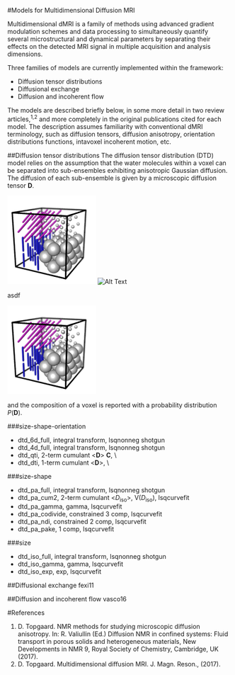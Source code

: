 #Models for Multidimensional Diffusion MRI

Multidimensional dMRI is a family of methods using advanced gradient modulation schemes and data processing to simultaneously quantify several microstructural and dynamical parameters by separating their effects on the detected MRI signal in multiple acquisition and analysis dimensions.

Three families of models are currently implemented within the framework:
* Diffusion tensor distributions
* Diffusional exchange
* Diffusion and incoherent flow

The models are described briefly below, in some more detail in two review articles,<sup>1,2</sup> and more completely in the original publications cited for each model. The description assumes familiarity with conventional dMRI terminology, such as diffusion tensors, diffusion anisotropy, orientation distributions functions, intavoxel incoherent motion, etc.

##Diffusion tensor distributions
The diffusion tensor distribution (DTD) model relies on the assumption that the water molecules within a voxel can be separated into sub-ensembles exhibiting anisotropic Gaussian diffusion. The diffusion of each sub-ensemble is given by a microscopic diffusion tensor **D**.

![GitHub Logo](DTD_2Spheres2Sticks.png)
![Alt Text](url)

asdf

![Image](DTD_2Spheres2Sticks.png)

and the composition of a voxel is reported with a probability distribution _P_(**D**).

###size-shape-orientation 
* dtd_6d_full, integral transform, lsqnonneg shotgun
* dtd_4d_full, integral transform, lsqnonneg shotgun
* dtd_qti, 2-term cumulant <**D**> **C**, \
* dtd_dti, 1-term cumulant <**D**>, \

###size-shape
* dtd_pa_full, integral transform, lsqnonneg shotgun
* dtd_pa_cum2, 2-term cumulant <_D_<sub>iso</sub>>, V(_D_<sub>iso</sub>), lsqcurvefit
* dtd_pa_gamma, gamma, lsqcurvefit
* dtd_pa_codivide, constrained 3 comp, lsqcurvefit
* dtd_pa_ndi, constrained 2 comp, lsqcurvefit
* dtd_pa_pake, 1 comp, lsqcurvefit

###size
* dtd_iso_full, integral transform, lsqnonneg shotgun
* dtd_iso_gamma, gamma, lsqcurvefit
* dtd_iso_exp, exp, lsqcurvefit


##Diffusional exchange
fexi11

##Diffusion and incoherent flow
vasco16

#References
1. D. Topgaard. NMR methods for studying microscopic diffusion anisotropy. In: R. Valiullin (Ed.) Diffusion NMR in confined systems: Fluid transport in porous solids and heterogeneous materials, New Developments in NMR 9, Royal Society of Chemistry, Cambridge, UK (2017).
2. D. Topgaard. Multidimensional diffusion MRI. J. Magn. Reson.,  (2017).
